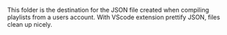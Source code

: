 This folder is the destination for the JSON file created when compiling playlists from a users account.
With VScode extension prettify JSON, files clean up nicely.
